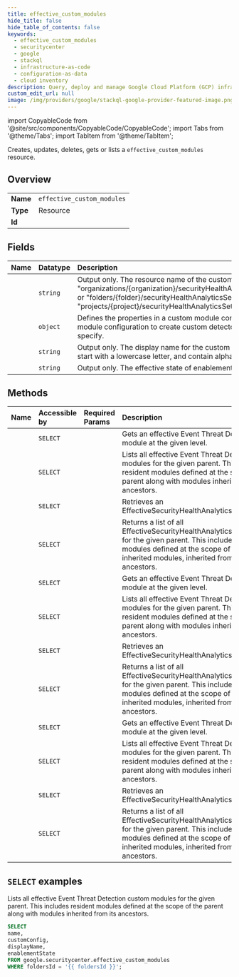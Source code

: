 ```yaml
---
title: effective_custom_modules
hide_title: false
hide_table_of_contents: false
keywords:
  - effective_custom_modules
  - securitycenter
  - google
  - stackql
  - infrastructure-as-code
  - configuration-as-data
  - cloud inventory
description: Query, deploy and manage Google Cloud Platform (GCP) infrastructure and resources using SQL
custom_edit_url: null
image: /img/providers/google/stackql-google-provider-featured-image.png
---
```


import CopyableCode from '@site/src/components/CopyableCode/CopyableCode';
import Tabs from '@theme/Tabs';
import TabItem from '@theme/TabItem';

Creates, updates, deletes, gets or lists a <code>effective_custom_modules</code> resource.

## Overview
<table><tbody>
<tr><td><b>Name</b></td><td><code>effective_custom_modules</code></td></tr>
<tr><td><b>Type</b></td><td>Resource</td></tr>
<tr><td><b>Id</b></td><td><CopyableCode code="google.securitycenter.effective_custom_modules" /></td></tr>
</tbody></table>

## Fields
| Name | Datatype | Description |
|:-----|:---------|:------------|
| <CopyableCode code="name" /> | `string` | Output only. The resource name of the custom module. Its format is "organizations/{organization}/securityHealthAnalyticsSettings/effectiveCustomModules/{customModule}", or "folders/{folder}/securityHealthAnalyticsSettings/effectiveCustomModules/{customModule}", or "projects/{project}/securityHealthAnalyticsSettings/effectiveCustomModules/{customModule}" |
| <CopyableCode code="customConfig" /> | `object` | Defines the properties in a custom module configuration for Security Health Analytics. Use the custom module configuration to create custom detectors that generate custom findings for resources that you specify. |
| <CopyableCode code="displayName" /> | `string` | Output only. The display name for the custom module. The name must be between 1 and 128 characters, start with a lowercase letter, and contain alphanumeric characters or underscores only. |
| <CopyableCode code="enablementState" /> | `string` | Output only. The effective state of enablement for the module at the given level of the hierarchy. |

## Methods
| Name | Accessible by | Required Params | Description |
|:-----|:--------------|:----------------|:------------|
| <CopyableCode code="folders_event_threat_detection_settings_effective_custom_modules_get" /> | `SELECT` | <CopyableCode code="effectiveCustomModulesId, foldersId" /> | Gets an effective Event Threat Detection custom module at the given level. |
| <CopyableCode code="folders_event_threat_detection_settings_effective_custom_modules_list" /> | `SELECT` | <CopyableCode code="foldersId" /> | Lists all effective Event Threat Detection custom modules for the given parent. This includes resident modules defined at the scope of the parent along with modules inherited from its ancestors. |
| <CopyableCode code="folders_security_health_analytics_settings_effective_custom_modules_get" /> | `SELECT` | <CopyableCode code="effectiveCustomModulesId, foldersId" /> | Retrieves an EffectiveSecurityHealthAnalyticsCustomModule. |
| <CopyableCode code="folders_security_health_analytics_settings_effective_custom_modules_list" /> | `SELECT` | <CopyableCode code="foldersId" /> | Returns a list of all EffectiveSecurityHealthAnalyticsCustomModules for the given parent. This includes resident modules defined at the scope of the parent, and inherited modules, inherited from CRM ancestors. |
| <CopyableCode code="organizations_event_threat_detection_settings_effective_custom_modules_get" /> | `SELECT` | <CopyableCode code="effectiveCustomModulesId, organizationsId" /> | Gets an effective Event Threat Detection custom module at the given level. |
| <CopyableCode code="organizations_event_threat_detection_settings_effective_custom_modules_list" /> | `SELECT` | <CopyableCode code="organizationsId" /> | Lists all effective Event Threat Detection custom modules for the given parent. This includes resident modules defined at the scope of the parent along with modules inherited from its ancestors. |
| <CopyableCode code="organizations_security_health_analytics_settings_effective_custom_modules_get" /> | `SELECT` | <CopyableCode code="effectiveCustomModulesId, organizationsId" /> | Retrieves an EffectiveSecurityHealthAnalyticsCustomModule. |
| <CopyableCode code="organizations_security_health_analytics_settings_effective_custom_modules_list" /> | `SELECT` | <CopyableCode code="organizationsId" /> | Returns a list of all EffectiveSecurityHealthAnalyticsCustomModules for the given parent. This includes resident modules defined at the scope of the parent, and inherited modules, inherited from CRM ancestors. |
| <CopyableCode code="projects_event_threat_detection_settings_effective_custom_modules_get" /> | `SELECT` | <CopyableCode code="effectiveCustomModulesId, projectsId" /> | Gets an effective Event Threat Detection custom module at the given level. |
| <CopyableCode code="projects_event_threat_detection_settings_effective_custom_modules_list" /> | `SELECT` | <CopyableCode code="projectsId" /> | Lists all effective Event Threat Detection custom modules for the given parent. This includes resident modules defined at the scope of the parent along with modules inherited from its ancestors. |
| <CopyableCode code="projects_security_health_analytics_settings_effective_custom_modules_get" /> | `SELECT` | <CopyableCode code="effectiveCustomModulesId, projectsId" /> | Retrieves an EffectiveSecurityHealthAnalyticsCustomModule. |
| <CopyableCode code="projects_security_health_analytics_settings_effective_custom_modules_list" /> | `SELECT` | <CopyableCode code="projectsId" /> | Returns a list of all EffectiveSecurityHealthAnalyticsCustomModules for the given parent. This includes resident modules defined at the scope of the parent, and inherited modules, inherited from CRM ancestors. |

## `SELECT` examples

Lists all effective Event Threat Detection custom modules for the given parent. This includes resident modules defined at the scope of the parent along with modules inherited from its ancestors.

```sql
SELECT
name,
customConfig,
displayName,
enablementState
FROM google.securitycenter.effective_custom_modules
WHERE foldersId = '{{ foldersId }}'; 
```
